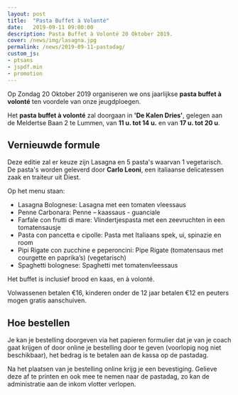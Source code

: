 ```yaml
---
layout: post
title:  "Pasta Buffet à Volonté"
date:   2019-09-11 09:00:00
description: Pasta Buffet à Volonté 20 Oktober 2019.
cover: /news/img/lasagna.jpg
permalink: /news/2019-09-11-pastadag/
custom_js:
- ptsans
- jspdf.min
- promotion
---
```


Op Zondag 20 Oktober 2019 organiseren we ons jaarlijkse **pasta buffet à volonté** ten voordele van onze jeugdploegen.

Het **pasta buffet à volonté** zal doorgaan in **'De Kalen Dries'**, gelegen aan de Meldertse Baan 2 te Lummen, van **11 u. tot 14 u.** en van **17 u. tot 20 u**.

## Vernieuwde formule

Deze editie zal er keuze zijn Lasagna en 5 pasta's waarvan 1 vegetarisch. De pasta's worden geleverd door **Carlo Leoni**, een italiaanse delicatessen zaak en traiteur uit Diest.

Op het menu staan:

 * Lasagna Bolognese: Lasagna met een tomaten vleessaus
 * Penne Carbonara: Penne – kaassaus - guanciale 
 * Farfale con frutti di mare: Vlindertjespasta met een zeevruchten in een tomatensausje 
 * Pasta con pancetta e cipolle: Pasta met Italiaans spek, ui, spinazie en room
 * Pipi Rigate con zucchine e peperoncini: Pipe Rigate (tomatensaus met courgette en paprika’s) (vegetarisch)
 * Spaghetti bolognese: Spaghetti met tomatenvleessaus 

Het buffet is inclusief brood en kaas, en à volonté.

Volwassenen betalen €16, kinderen onder de 12 jaar betalen €12 en peuters mogen gratis aanschuiven.

## Hoe bestellen

Je kan je bestelling doorgeven via het papieren formulier dat je van je coach gaat krijgen of door online je bestelling door te geven (voorlopig nog niet beschikbaar), het bedrag is te betalen aan de kassa op de pastadag. 

Na het plaatsen van je bestelling online krijg je een bevestiging. Gelieve deze af te printen en ook mee te nemen naar de pastadag, zo kan de administratie aan de inkom vlotter verlopen.